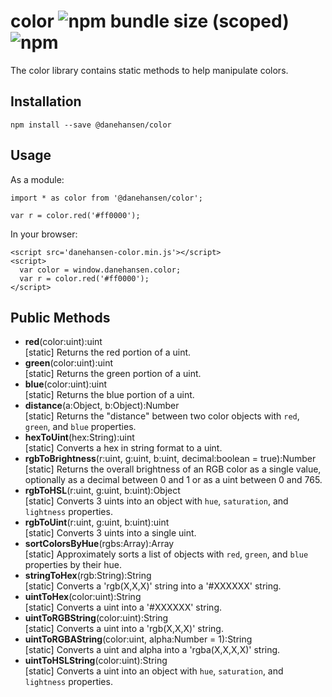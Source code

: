 # color ![npm bundle size (scoped)](https://img.shields.io/bundlephobia/minzip/@danehansen/color.svg) ![npm](https://img.shields.io/npm/dt/@danehansen/color.svg)

The color library contains static methods to help manipulate colors.

## Installation

`npm install --save @danehansen/color`

## Usage

As a module:

    import * as color from '@danehansen/color';

    var r = color.red('#ff0000');

In your browser:

    <script src='danehansen-color.min.js'></script>
    <script>
      var color = window.danehansen.color;
      var r = color.red('#ff0000');
    </script>

## Public Methods

- **red**(color:uint):uint  
  [static] Returns the red portion of a uint.
- **green**(color:uint):uint  
  [static] Returns the green portion of a uint.
- **blue**(color:uint):uint  
  [static] Returns the blue portion of a uint.
- **distance**(a:Object, b:Object):Number  
  [static] Returns the "distance" between two color objects with `red`, `green`, and `blue` properties.
- **hexToUint**(hex:String):uint  
  [static] Converts a hex in string format to a uint.
- **rgbToBrightness**(r:uint, g:uint, b:uint, decimal:boolean = true):Number  
  [static] Returns the overall brightness of an RGB color as a single value, optionally as a decimal between 0 and 1 or as a uint between 0 and 765.
- **rgbToHSL**(r:uint, g:uint, b:uint):Object  
  [static] Converts 3 uints into an object with `hue`, `saturation`, and `lightness` properties.
- **rgbToUint**(r:uint, g:uint, b:uint):uint  
  [static] Converts 3 uints into a single uint.
- **sortColorsByHue**(rgbs:Array):Array  
  [static] Approximately sorts a list of objects with `red`, `green`, and `blue` properties by their hue.
- **stringToHex**(rgb:String):String  
  [static] Converts a 'rgb(X,X,X)' string into a '#XXXXXX' string.
- **uintToHex**(color:uint):String  
  [static] Converts a uint into a '#XXXXXX' string.
- **uintToRGBString**(color:uint):String  
  [static] Converts a uint into a 'rgb(X,X,X)' string.
- **uintToRGBAString**(color:uint, alpha:Number = 1):String  
  [static] Converts a uint and alpha into a 'rgba(X,X,X,X)' string.
- **uintToHSLString**(color:uint):String  
  [static] Converts a uint into an object with `hue`, `saturation`, and `lightness` properties.
